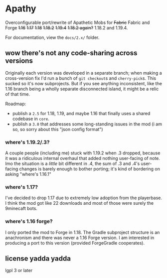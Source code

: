 # Apathy

Overconfigurable port/rewrite of Apathetic Mobs for ~~Fabric~~ Fabric and Forge ~~1.16~~ ~~1.17~~ ~~1.18~~ ~~1.18.2~~ ~~1.19.4~~ ~~1.18.2 again?~~ 1.18.2 and 1.19.4.

For documentation, view the `docs/2.x/` folder.

## wow there's not any code-sharing across versions

Originally each version was developed in a separate branch; when making a cross-version fix I'd run a bunch of `git checkout`s and `cherry-pick`s. This sucked so it's now subprojects. But if you see anything inconsistent, like the 1.16 branch being a wholly separate disconnected island, it might be a relic of that time.

Roadmap:

* publish a `2.5` for 1.18, 1.19, and maybe 1.16 that finally uses a shared codebase in `core`.
* publish a `3.0` that addresses some long-standing issues in the mod (i am so, so sorry about this "json config format")

### where's 1.19.2/.3?

A couple people (including me) stuck with 1.19.2 when .3 dropped, because it was a ridiculous internal overhaul that added nothing user-facing of note. Imo the situation is a *little* bit different in .4, the sum of .3 and .4's user-facing changes is barely enough to bother porting; it's kind of bordering on asking "where's 1.16.1"

### where's 1.17?

I've decided to drop 1.17 due to extremely low adoption from the playerbase. I think the mod got like 22 downloads and most of those were surely the 9minecaft bots.

### where's 1.16 forge?

I only ported the mod to Forge in 1.18. The Gradle subproject structure is an anachronism and there was never a 1.16 Forge version. I am interested in producing a port to this version (provided ForgeGradle cooperates).

## license yadda yadda

lgpl 3 or later